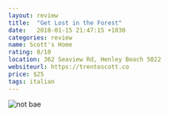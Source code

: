 ```yaml
---
layout: review
title:  "Get Lost in the Forest"
date:   2018-01-15 21:47:15 +1030
categories: review
name: Scott's Home
rating: 8/10
location: 362 Seaview Rd, Henley Beach 5022
websiteurl: https://trentoscott.co
price: $25
tags: italian
---
```


![not bae](https://i.imgur.com/lh6g5il.jpg)
